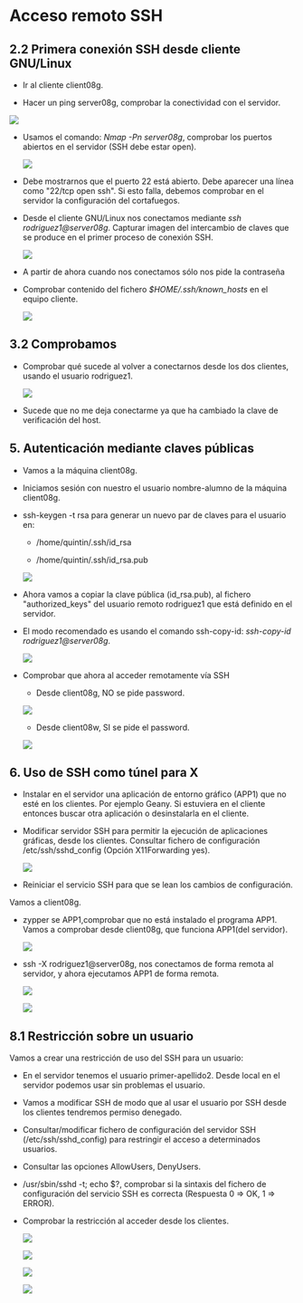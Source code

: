 # Acceso remoto SSH

## 2.2 Primera conexión SSH desde cliente GNU/Linux

  * Ir al cliente client08g.

  * Hacer un ping server08g, comprobar la conectividad con el servidor.

  ![](./imagenes/Screenshot_12.png)

* Usamos el comando: *Nmap -Pn server08g*, comprobar los puertos abiertos en el servidor (SSH debe estar open).

  ![](./imagenes/Screenshot_13.png)

* Debe mostrarnos que el puerto 22 está abierto. Debe aparecer una línea como "22/tcp open ssh". Si esto falla, debemos comprobar en el servidor la configuración del cortafuegos.

* Desde el cliente GNU/Linux nos conectamos mediante *ssh rodriguez1@server08g*. Capturar imagen del intercambio de claves que se produce en el primer proceso de conexión SSH.

  ![](./imagenes/Screenshot_14.png)

* A partir de ahora cuando nos conectamos sólo nos pide la contraseña

* Comprobar contenido del fichero *$HOME/.ssh/known_hosts* en el equipo cliente.

  ![](./imagenes/Screenshot_15.png)

## 3.2 Comprobamos

* Comprobar qué sucede al volver a conectarnos desde los dos clientes, usando el usuario rodriguez1.

    ![](./imagenes/Screenshot_16.png)

* Sucede que no me deja conectarme ya que ha cambiado la clave de verificación del host.

## 5. Autenticación mediante claves públicas

* Vamos a la máquina client08g.

* Iniciamos sesión con nuestro el usuario nombre-alumno de la máquina client08g.

* ssh-keygen -t rsa para generar un nuevo par de claves para el usuario en:

    * /home/quintin/.ssh/id_rsa

    * /home/quintin/.ssh/id_rsa.pub

    ![](./imagenes/Screenshot_19.png)

* Ahora vamos a copiar la clave pública (id_rsa.pub), al fichero "authorized_keys" del usuario remoto rodriguez1 que está definido en el servidor.

* El modo recomendado es usando el comando ssh-copy-id: *ssh-copy-id rodriguez1@server08g*.

  ![](./imagenes/Screenshot_21.png)

* Comprobar que ahora al acceder remotamente vía SSH

    * Desde client08g, NO se pide password.

    ![](./imagenes/Screenshot_22.png)

    * Desde client08w, SI se pide el password.

    ![](./imagenes/Screenshot_23.png)

## 6. Uso de SSH como túnel para X

* Instalar en el servidor una aplicación de entorno gráfico (APP1) que no esté en los clientes. Por ejemplo Geany. Si estuviera en el cliente entonces buscar otra aplicación o desinstalarla en el cliente.

* Modificar servidor SSH para permitir la ejecución de aplicaciones gráficas, desde los clientes. Consultar fichero de configuración /etc/ssh/sshd_config (Opción X11Forwarding yes).

    ![](./imagenes/Screenshot_24.png)

* Reiniciar el servicio SSH para que se lean los cambios de configuración.

Vamos a client08g.

* zypper se APP1,comprobar que no está instalado el programa APP1.
    Vamos a comprobar desde client08g, que funciona APP1(del servidor).

  ![](./imagenes/Screenshot_26.png)

* ssh -X rodriguez1@server08g, nos conectamos de forma remota al servidor, y ahora ejecutamos APP1 de forma remota.

    ![](./imagenes/Screenshot_28.png)

    ![](./imagenes/Screenshot_27.png)

## 8.1 Restricción sobre un usuario

Vamos a crear una restricción de uso del SSH para un usuario:

  * En el servidor tenemos el usuario primer-apellido2. Desde local en el servidor podemos usar sin problemas el usuario.
  * Vamos a modificar SSH de modo que al usar el usuario por SSH desde los clientes tendremos permiso denegado.


* Consultar/modificar fichero de configuración del servidor SSH (/etc/ssh/sshd_config) para restringir el acceso a determinados usuarios.
* Consultar las opciones AllowUsers, DenyUsers.

* /usr/sbin/sshd -t; echo $?, comprobar si la sintaxis del fichero de configuración del servicio SSH es correcta (Respuesta 0 => OK, 1 => ERROR).

* Comprobar la restricción al acceder desde los clientes.

  ![](./imagenes/Screenshot_29.png)

  ![](./imagenes/Screenshot_30.png)

  ![](./imagenes/Screenshot_31.png)

  ![](./imagenes/Screenshot_32.png)
